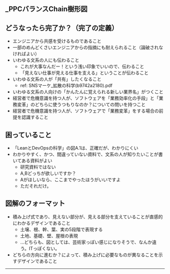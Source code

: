 _PPCバランスChain樹形図
---

## どうなったら完了か？（完了の定義）
- エンジニアから共感を受けるものであること
- 一部のめんどくさいエンジニアからの指摘にも耐えられること（論破されなければよい）
- いわゆる文系の人にも伝わること
  - これが大事なんだー！という浅い印象でいいので、伝わること
  - 「見えない仕事が見える仕事を支える」ということが伝わること
- いわゆる文系の人が「共有」したくなること
  - ref: SNSマーケ_拡散の科学(b9742a2180).pdf
- いわゆる文系の人向けの「かんたんに覚えられる新しい業界名」がつくこと
- 経営者で危機意識を持つ人が、ソフトウェアを「業務効率化の手段」と「業務変革」のどちらに使うつもりなのか？についての問いを持つこと
- 経営者で危機意識を持つ人が、ソフトウェアで「業務変革」をする場合の前提を認識すること

## 困っていること
- 「LeanとDevOpsの科学」の図A.1は、正確だが、わかりにくい
- わかりやすく、かつ、間違っていない資料で、文系の人が知りたいことが書いてある資料がよい
  - 研究資料ではない
  - A,Bどっちが欲しいですか？
  - Aがほしいなら、ここまでやったほうがいいですよ
  - ただそれだけ。

## 図解のフォーマット
- 積み上げ式であり、見えない部分が、見える部分を支えていることが直感的にわかるデザインであること
  - 土壌、根、幹、葉、実の5段階で表現する
  - 土地、基礎、壁、屋根の表現
  - ...どちらも、図としては、芸術家っぽい感じになりそうで、なんか違う。ITっぽくない。
- どちらの方向に進むか？によって、積み上げに必要なものが異なることを示すデザインであること


---



